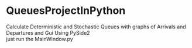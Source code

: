 # QueuesProjectInPython
Calculate Deterministic and Stochastic Queues with graphs of Arrivals and Departures and Gui Using PySide2                   
just run the MainWindow.py
